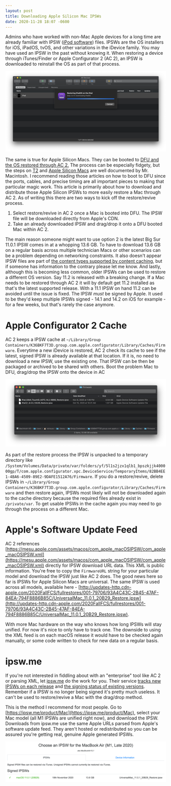 ```yaml
---
layout: post
title: Downloading Apple Silicon Mac IPSWs
date: 2020-11-28 18:07 -0600
---
```


Admins who have worked with non-Mac Apple devices for a long time are already familiar with IPSW ([iPod software](https://en.wikipedia.org/wiki/IPSW)) files. IPSWs are the OS installers for iOS, iPadOS, tvOS, and other variations in the iDevice family. You may have used an IPSW in the past without knowing it. When restoring a device through iTunes/Finder or Apple Configurator 2 (AC 2), an IPSW is downloaded to reinstall the OS as part of that process. 

![IPSW download](/images/ac2_ipsw_download.png)

The same is true for Apple Silicon Macs. They can be booted to [DFU and the OS restored through AC 2.](https://support.apple.com/guide/apple-configurator-2/revive-or-restore-a-mac-with-apple-silicon-apdd5f3c75ad/mac) The process can be especially fidgety, but the steps on [T2](https://mrmacintosh.com/how-to-restore-bridgeos-on-a-t2-mac-how-to-put-a-mac-into-dfu-mode/) and [Apple Silicon Macs](https://mrmacintosh.com/restore-macos-firmware-on-an-apple-silicon-mac-boot-to-dfu-mode/) are well documented by Mr. Macintosh. I recommend reading those articles on how to boot to DFU since the ports, cables, and precise timing are all important pieces to making that particular magic work. This article is primarily about how to download and distribute those Apple Silicon IPSWs to more easily restore a Mac through AC 2. As of writing this there are two ways to kick off the restore/revive process.

1. Select restore/revive in AC 2 once a Mac is booted into DFU. The IPSW file will be downloaded directly from Apple's CDN.
2. Take an already downloaded IPSW and drag/drop it onto a DFU booted Mac within AC 2. 

The main reason someone might want to use option 2 is the latest Big Sur 11.0.1 IPSW comes in at a whopping 13.6 GB. To have to download 13.6 GB on a regular basis across multiple technician Macs or other scenarios can be a problem depending on networking constraints. It also doesn't appear IPSW files are part of [the content types supported by content caching](https://support.apple.com/en-us/HT204675), but if someone has information to the contrary please let me know. And lastly, although this is becoming less common, older IPSWs can be used to restore a different OS version. Say 11.2 is released with a breaking change. If a Mac needs to be restored through AC 2 it will by default get 11.2 installed as that's the latest supported release. With a 11.1 IPSW on hand 11.2 can be avoided until the issue is fixed. The IPSW _must_ be signed by Apple. It used to be they'd keep multiple IPSWs signed - 14.1 and 14.2 on iOS for example - for a few weeks, but that's rarely the case anymore.

# Apple Configurator 2 Cache
AC 2 keeps a IPSW cache at `~/Library/Group Containers/K36BKF7T3D.group.com.apple.configurator/Library/Caches/Firmware`. Everytime a new iDevice is restored, AC 2 check its cache to see if the latest, signed IPSW is already available at that location. If it is, no need to download a new IPSW, use the existing one. That IPSW can be then be packaged or archived to be shared with others. Boot the problem Mac to DFU, drag/drop the IPSW onto the device in AC 

![IPSW download](/images/ac2_firmware_cache.png)

As part of the restore process the IPSW is unpacked to a temporary directory like `/System/Volumes/Data/private/var/folders/yf/5l1s2jzx1qlb1_bpszkjjk400000gp/T/com.apple.configurator.xpc.DeviceService/TemporaryItems/82BB4EE1-4BA6-4509-89E2-9DAFE1512A76/Firmware`. If you do a restore/revive, delete IPSWs in `~/Library/Group Containers/K36BKF7T3D.group.com.apple.configurator/Library/Caches/Firmware` and then restore again, IPSWs most likely will not be downloaded again to the cache directory because the required files already exist in `/private/var`. To get usable IPSWs in the cache again you may need to go through the process on a different Mac.

# Apple's Software Update Feed
AC 2 references [https://mesu.apple.com/assets/macos/com_apple_macOSIPSW/com_apple_macOSIPSW.xml](https://mesu.apple.com/assets/macos/com_apple_macOSIPSW/com_apple_macOSIPSW.xml) directly for IPSW download URL data. This XML is public information. You're free to copy the `FirmwareURL` string for your particular model and download the IPSW just like AC 2 does. The good news here so far is IPSWs for Apple Silicon Macs are universal. The same IPSW is used across all models, available here - [http://updates-http.cdn-apple.com/2020FallFCS/fullrestores/001-79706/93A4C43C-2B45-47AF-84EA-794F8886B85C/UniversalMac_11.0.1_20B29_Restore.ipsw](http://updates-http.cdn-apple.com/2020FallFCS/fullrestores/001-79706/93A4C43C-2B45-47AF-84EA-794F8886B85C/UniversalMac_11.0.1_20B29_Restore.ipsw).

With more Mac hardware on the way who knows how long IPSWs will stay unified. For now it's nice to only have to track one. The downside to using the XML feed is on each macOS release it would have to be checked again manually, or some code written to check for new data on a regular basis.

# ipsw.me
If you're not interested in fiddling about with an "enterprise" tool like AC 2 or parsing XML, let [ipsw.me](https://ipsw.me) do the work for you. Their service [tracks new IPSWs on each release](https://twitter.com/iOSReleases) and [the signing status of existing versions](https://twitter.com/tssstatus). Remember if a IPSW is no longer being signed it's pretty much useless. It can't be used to restore/revive a Mac with the drag/drop method.

This is the method I recommend for most people. Go to [https://ipsw.me/product/Mac](https://ipsw.me/product/Mac), select your Mac model (all M1 IPSWs are unified right now), and download the IPSW. Downloads from ipsw.me use the same Apple URLs parsed from Apple's software update feed. They aren't hosted or redistributed so you can be assured you're getting real, genuine Apple generated IPSWs.

![IPSW download](/images/ipsw-me.png)

